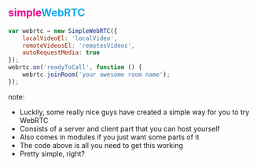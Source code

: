 <h2><span style="color: #ec008c;">simple</span><span style="color: #12acef;">WebRTC</span></h2>

````javascript
var webrtc = new SimpleWebRTC({
    localVideoEl: 'localVideo',
    remoteVideosEl: 'remotesVideos',
    autoRequestMedia: true
});
webrtc.on('readyToCall', function () {
    webrtc.joinRoom('your awesome room name');
});
````

note:
- Luckily, some really nice guys have created a simple way for you to try WebRTC
- Consists of a server and client part that you can host yourself
- Also comes in modules if you just want some parts of it
- The code above is all you need to get this working
- Pretty simple, right?
